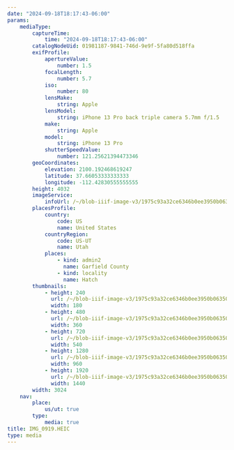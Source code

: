 ```yaml
---
date: "2024-09-18T18:17:43-06:00"
params:
    mediaType:
        captureTime:
            time: "2024-09-18T18:17:43-06:00"
        catalogNodeUid: 01981187-9841-746d-9e9f-5fa80d518ffa
        exifProfile:
            apertureValue:
                number: 1.5
            focalLength:
                number: 5.7
            iso:
                number: 80
            lensMake:
                string: Apple
            lensModel:
                string: iPhone 13 Pro back triple camera 5.7mm f/1.5
            make:
                string: Apple
            model:
                string: iPhone 13 Pro
            shutterSpeedValue:
                number: 121.25621394473346
        geoCoordinates:
            elevation: 2100.192468619247
            latitude: 37.66053333333333
            longitude: -112.42830555555555
        height: 4032
        imageService:
            infoUrl: /~/blob-iiif-image-v3/1975c93a32ce6346b0ee3950b0635041863ec1b32c9c8568df4803184b605ddc/info.json
        placesProfile:
            country:
                code: US
                name: United States
            countryRegion:
                code: US-UT
                name: Utah
            places:
                - kind: admin2
                  name: Garfield County
                - kind: locality
                  name: Hatch
        thumbnails:
            - height: 240
              url: /~/blob-iiif-image-v3/1975c93a32ce6346b0ee3950b0635041863ec1b32c9c8568df4803184b605ddc/full/180%2C240/0/default.jpg
              width: 180
            - height: 480
              url: /~/blob-iiif-image-v3/1975c93a32ce6346b0ee3950b0635041863ec1b32c9c8568df4803184b605ddc/full/360%2C480/0/default.jpg
              width: 360
            - height: 720
              url: /~/blob-iiif-image-v3/1975c93a32ce6346b0ee3950b0635041863ec1b32c9c8568df4803184b605ddc/full/540%2C720/0/default.jpg
              width: 540
            - height: 1280
              url: /~/blob-iiif-image-v3/1975c93a32ce6346b0ee3950b0635041863ec1b32c9c8568df4803184b605ddc/full/960%2C1280/0/default.jpg
              width: 960
            - height: 1920
              url: /~/blob-iiif-image-v3/1975c93a32ce6346b0ee3950b0635041863ec1b32c9c8568df4803184b605ddc/full/1440%2C1920/0/default.jpg
              width: 1440
        width: 3024
    nav:
        place:
            us/ut: true
        type:
            media: true
title: IMG_0919.HEIC
type: media
---
```

